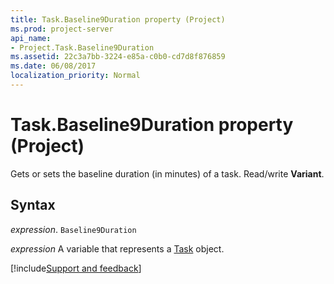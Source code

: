 ```yaml
---
title: Task.Baseline9Duration property (Project)
ms.prod: project-server
api_name:
- Project.Task.Baseline9Duration
ms.assetid: 22c3a7bb-3224-e85a-c0b0-cd7d8f876859
ms.date: 06/08/2017
localization_priority: Normal
---
```



# Task.Baseline9Duration property (Project)

Gets or sets the baseline duration (in minutes) of a task. Read/write  **Variant**.


## Syntax

_expression_. `Baseline9Duration`

_expression_ A variable that represents a [Task](./Project.Task.md) object.

[!include[Support and feedback](~/includes/feedback-boilerplate.md)]